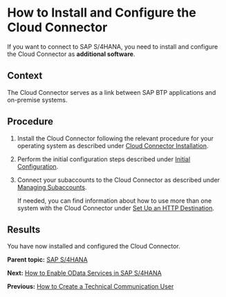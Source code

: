 <!-- loio4cf0fb0cded846719506ef4ade1e4e2f -->

# How to Install and Configure the Cloud Connector

If you want to connect to SAP S/4HANA, you need to install and configure the Cloud Connector as **additional software**.



## Context

The Cloud Connector serves as a link between SAP BTP applications and on-premise systems.



<a name="loio4cf0fb0cded846719506ef4ade1e4e2f__steps_kvd_3xr_1pb"/>

## Procedure

1.  Install the Cloud Connector following the relevant procedure for your operating system as described under [Cloud Connector Installation](https://help.sap.com/docs/CP_CONNECTIVITY/cca91383641e40ffbe03bdc78f00f681/57ae3d62f63440f7952e57bfcef948d3.html?&locale=en-US).

2.  Perform the initial configuration steps described under [Initial Configuration](https://help.sap.com/viewer/cca91383641e40ffbe03bdc78f00f681/Cloud/en-US/db9170a7d97610148537d5a84bf79ba2.html).

3.  Connect your subaccounts to the Cloud Connector as described under [Managing Subaccounts](https://help.sap.com/docs/CP_CONNECTIVITY/cca91383641e40ffbe03bdc78f00f681/f16df12fab9f4fe1b8a4122f0fd54b6e.html?&locale=en-US).

    If needed, you can find information about how to use more than one system with the Cloud Connector under [Set Up an HTTP Destination](https://help.sap.com/docs/BTP/65de2977205c403bbc107264b8eccf4b/3884bc38209843ac900d92adb9c2a863.html?locale=en-US).




<a name="loio4cf0fb0cded846719506ef4ade1e4e2f__result_egy_vtr_1pb"/>

## Results

You have now installed and configured the Cloud Connector.

**Parent topic:** [SAP S/4HANA](sap-s-4hana-15a3a5b.md "Perform the following steps to connect SAP S/4HANA Cloud for advanced financial closing to your SAP S/4HANA system. Perform the last two steps only if they apply to your use case.")

**Next:** [How to Enable OData Services in SAP S/4HANA](how-to-enable-odata-services-in-sap-s-4hana-fb5fe06.md "Enable OData services to be able to connect SAP S/4HANA to SAP S/4HANA Cloud for advanced financial closing.")

**Previous:** [How to Create a Technical Communication User](how-to-create-a-technical-communication-user-c4a9b51.md "Create a technical communication user for your SAP S/4HANA system.")

